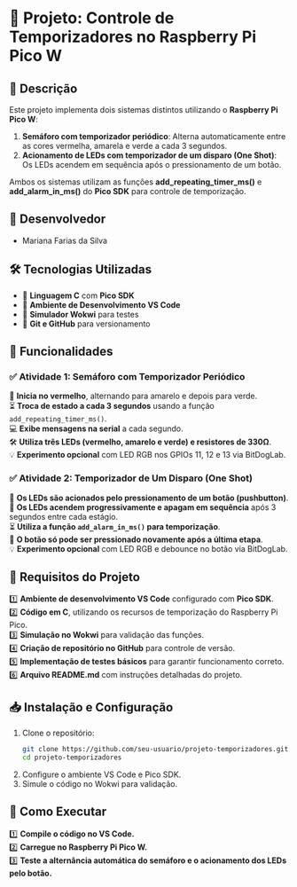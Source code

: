 # 🚦 Projeto: Controle de Temporizadores no Raspberry Pi Pico W  

## 📌 Descrição  
Este projeto implementa dois sistemas distintos utilizando o **Raspberry Pi Pico W**:  
1. **Semáforo com temporizador periódico**: Alterna automaticamente entre as cores vermelha, amarela e verde a cada 3 segundos.  
2. **Acionamento de LEDs com temporizador de um disparo (One Shot)**: Os LEDs acendem em sequência após o pressionamento de um botão.  

Ambos os sistemas utilizam as funções **add_repeating_timer_ms()** e **add_alarm_in_ms()** do **Pico SDK** para controle de temporização.  

## 👤 Desenvolvedor  
- Mariana Farias da Silva  

## 🛠 Tecnologias Utilizadas  
- 🔹 **Linguagem C** com **Pico SDK**  
- 🔹 **Ambiente de Desenvolvimento VS Code**  
- 🔹 **Simulador Wokwi** para testes  
- 🔹 **Git e GitHub** para versionamento  

## 🎯 Funcionalidades  

### ✅ Atividade 1: Semáforo com Temporizador Periódico  
🔴 **Inicia no vermelho**, alternando para amarelo e depois para verde.  
⏳ **Troca de estado a cada 3 segundos** usando a função `add_repeating_timer_ms()`.  
💻 **Exibe mensagens na serial** a cada segundo.  
🛠 **Utiliza três LEDs (vermelho, amarelo e verde) e resistores de 330Ω**.  
💡 **Experimento opcional** com LED RGB nos GPIOs 11, 12 e 13 via BitDogLab.  

### ✅ Atividade 2: Temporizador de Um Disparo (One Shot)  
🔘 **Os LEDs são acionados pelo pressionamento de um botão (pushbutton)**.  
🌟 **Os LEDs acendem progressivamente e apagam em sequência** após 3 segundos entre cada estágio.  
⏳ **Utiliza a função `add_alarm_in_ms()` para temporização**.  
🔄 **O botão só pode ser pressionado novamente após a última etapa**.  
💡 **Experimento opcional** com LED RGB e debounce no botão via BitDogLab.  

## 📜 Requisitos do Projeto  
1️⃣ **Ambiente de desenvolvimento VS Code** configurado com **Pico SDK**.  
2️⃣ **Código em C**, utilizando os recursos de temporização do Raspberry Pi Pico.  
3️⃣ **Simulação no Wokwi** para validação das funções.  
4️⃣ **Criação de repositório no GitHub** para controle de versão.  
5️⃣ **Implementação de testes básicos** para garantir funcionamento correto.  
6️⃣ **Arquivo README.md** com instruções detalhadas do projeto.  

## 📥 Instalação e Configuração  
1. Clone o repositório:  
   ```sh
   git clone https://github.com/seu-usuario/projeto-temporizadores.git
   cd projeto-temporizadores
   ```
2. Configure o ambiente VS Code e Pico SDK.
3. Simule o código no Wokwi para validação.
   
## 🚀 Como Executar
1️⃣ **Compile o código no VS Code.**  
2️⃣ **Carregue no Raspberry Pi Pico W.**   
3️⃣ **Teste a alternância automática do semáforo e o acionamento dos LEDs pelo botão.**    

